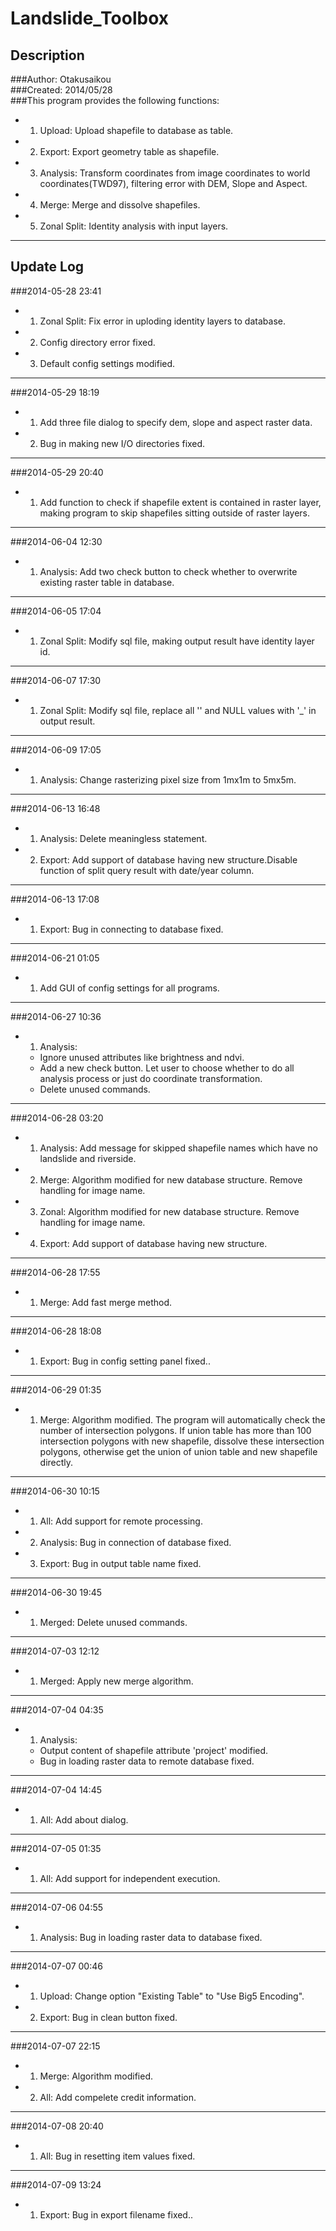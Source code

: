 Landslide_Toolbox
==========

Description
----------
###Author: Otakusaikou  
###Created: 2014/05/28  
###This program provides the following functions:  
+ 1.  Upload: Upload shapefile to database as table.  
+ 2.  Export: Export geometry table as shapefile.  
+ 3.  Analysis: Transform coordinates from image coordinates to world     coordinates(TWD97), filtering error with DEM, Slope and Aspect.  
+ 4.  Merge: Merge and dissolve shapefiles.  
+ 5.  Zonal Split: Identity analysis with input layers.  

***
Update Log
----------
###2014-05-28 23:41
+ 1.  Zonal Split: Fix error in uploding identity layers to database.  
+ 2.  Config directory error fixed.  
+ 3.  Default config settings modified.  

*** 
###2014-05-29 18:19
+ 1.  Add three file dialog to specify dem, slope and aspect raster data.
+ 2.  Bug in making new I/O directories fixed.

***
###2014-05-29 20:40
+ 1.  Add function to check if shapefile extent is contained in raster layer, making program to skip shapefiles sitting outside of raster layers.

***
###2014-06-04 12:30
+ 1.  Analysis: Add two check button to check whether to overwrite existing raster table in database.   

***
###2014-06-05 17:04
+ 1.  Zonal Split: Modify sql file, making output result have identity layer id.  

***
###2014-06-07 17:30
+ 1.  Zonal Split: Modify sql file, replace all '<NONE>' and NULL values with '_' in output result.  

***
###2014-06-09 17:05
+ 1.  Analysis: Change rasterizing pixel size from 1mx1m to 5mx5m.  

***
###2014-06-13 16:48
+ 1.  Analysis: Delete meaningless statement.  
+ 2.  Export: Add support of database having new structure.Disable function of split query result with date/year column.  

***
###2014-06-13 17:08
+ 1.  Export: Bug in connecting to database fixed.  

***
###2014-06-21 01:05
+ 1.  Add GUI of config settings for all programs.  

***
###2014-06-27 10:36
+ 1.  Analysis:
  + Ignore unused attributes like brightness and ndvi.  
  + Add a new check button. Let user to choose whether to do all analysis process or just do coordinate transformation.  
  + Delete unused commands.  

***
###2014-06-28 03:20
+ 1.  Analysis: Add message for skipped shapefile names which have no landslide and riverside.  
+ 2.  Merge: Algorithm modified for new database structure. Remove handling for image name.  
+ 3.  Zonal: Algorithm modified for new database structure. Remove handling for image name.  
+ 4.  Export: Add support of database having new structure.  

***
###2014-06-28 17:55
+ 1.  Merge: Add fast merge method.  

***
###2014-06-28 18:08
+ 1.  Export: Bug in config setting panel fixed..  

***
###2014-06-29 01:35
+ 1.  Merge: Algorithm modified. The program will automatically check the number of intersection polygons. If union table has more than 100 intersection polygons with new shapefile, dissolve these intersection polygons, otherwise get the union of union table and new shapefile directly.  

***
###2014-06-30 10:15
+ 1.  All: Add support for remote processing.  
+ 2.  Analysis: Bug in connection of database fixed.  
+ 3.  Export: Bug in output table name fixed.  

***
###2014-06-30 19:45
+ 1.  Merged: Delete unused commands.  

***
###2014-07-03 12:12
+ 1.  Merged: Apply new merge algorithm.

***
###2014-07-04 04:35
+ 1.  Analysis:   
  + Output content of shapefile attribute 'project' modified.   
  + Bug in loading raster data to remote database fixed.  

***
###2014-07-04 14:45
+ 1.  All: Add about dialog.  

***
###2014-07-05 01:35
+ 1.  All: Add support for independent execution.

***
###2014-07-06 04:55
+ 1.  Analysis: Bug in loading raster data to database fixed.

***
###2014-07-07 00:46
+ 1.  Upload: Change option "Existing Table" to "Use Big5 Encoding".  
+ 2.  Export: Bug in clean button fixed.  

***
###2014-07-07 22:15
+ 1.  Merge: Algorithm modified.   
+ 2.  All: Add compelete credit information.  

***
###2014-07-08 20:40
+ 1.  All: Bug in resetting item values fixed.  

***
###2014-07-09 13:24
+ 1.  Export: Bug in export filename fixed..  
